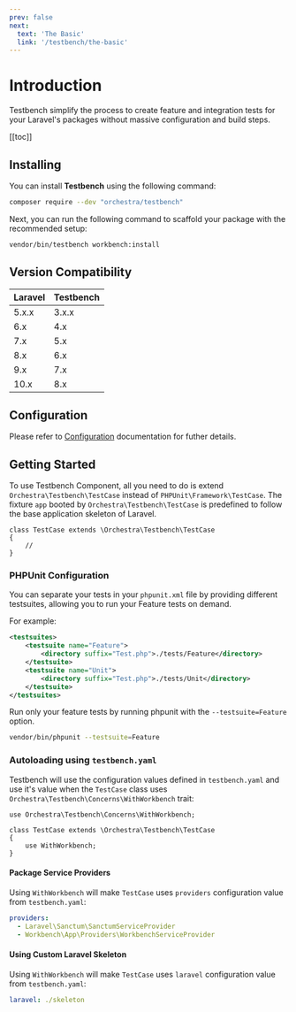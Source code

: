 ```yaml
---
prev: false
next: 
  text: 'The Basic'
  link: '/testbench/the-basic'
---
```


# Introduction

Testbench simplify the process to create feature and integration tests for your Laravel's packages without massive configuration and build steps. 

[[toc]]

## Installing

You can install **Testbench** using the following command:

```bash
composer require --dev "orchestra/testbench"
```

Next, you can run the following command to scaffold your package with the recommended setup:

```bash
vendor/bin/testbench workbench:install
```

## Version Compatibility

 Laravel  | Testbench
:---------|:----------
 5.x.x    | 3.x.x
 6.x      | 4.x
 7.x      | 5.x
 8.x      | 6.x
 9.x      | 7.x
 10.x     | 8.x

## Configuration

Please refer to [Configuration](/getting-started/configuration) documentation for futher details.

## Getting Started

To use Testbench Component, all you need to do is extend `Orchestra\Testbench\TestCase` instead of `PHPUnit\Framework\TestCase`. The fixture `app` booted by `Orchestra\Testbench\TestCase` is predefined to follow the base application skeleton of Laravel.

```php{1}
class TestCase extends \Orchestra\Testbench\TestCase
{
    //
}
```

### PHPUnit Configuration

You can separate your tests in your `phpunit.xml` file by providing different testsuites, allowing you to run your Feature tests on demand.

For example:

```xml
<testsuites>
    <testsuite name="Feature">
        <directory suffix="Test.php">./tests/Feature</directory>
    </testsuite>
    <testsuite name="Unit">
        <directory suffix="Test.php">./tests/Unit</directory>
    </testsuite>
</testsuites>
```

Run only your feature tests by running phpunit with the `--testsuite=Feature` option.

```bash
vendor/bin/phpunit --testsuite=Feature
```

### Autoloading using `testbench.yaml`

Testbench will use the configuration values defined in `testbench.yaml` and use it's value when the `TestCase` class uses `Orchestra\Testbench\Concerns\WithWorkbench` trait:

```php{1,5}
use Orchestra\Testbench\Concerns\WithWorkbench;

class TestCase extends \Orchestra\Testbench\TestCase 
{
    use WithWorkbench;
}
```

#### Package Service Providers

Using `WithWorkbench` will make `TestCase` uses `providers` configuration value from `testbench.yaml`:

```yaml
providers:
  - Laravel\Sanctum\SanctumServiceProvider
  - Workbench\App\Providers\WorkbenchServiceProvider
```

#### Using Custom Laravel Skeleton

Using `WithWorkbench` will make `TestCase` uses `laravel` configuration value from `testbench.yaml`:

```yaml
laravel: ./skeleton
```


